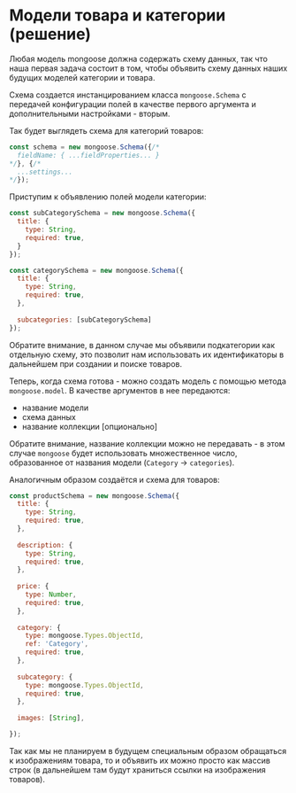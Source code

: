 # Модели товара и категории (решение)

Любая модель mongoose должна содержать схему данных, так что наша первая задача состоит в том, чтобы 
объявить схему данных наших будущих моделей категории и товара.

Схема создается инстанцированием класса `mongoose.Schema` с передачей конфигурации полей в качестве 
первого аргумента и дополнительными настройками - вторым.


Так будет выглядеть схема для категорий товаров:
```js
const schema = new mongoose.Schema({/*
  fieldName: { ...fieldProperties... }
*/}, {/*
  ...settings...
*/});
```

Приступим к объявлению полей модели категории:
```js
const subCategorySchema = new mongoose.Schema({
  title: {
    type: String,
    required: true,
  }
});

const categorySchema = new mongoose.Schema({
  title: {
    type: String,
    required: true,
  },
  
  subcategories: [subCategorySchema]
});
```

Обратите внимание, в данном случае мы объявили подкатегории как отдельную схему, это позволит нам
использовать их идентификаторы в дальнейшем при создании и поиске товаров.

Теперь, когда схема готова - можно создать модель с помощью метода `mongoose.model`. В качестве 
аргументов в нее передаются:
- название модели
- схема данных
- название коллекции [опционально]

Обратите внимание, название коллекции можно не передавать - в этом случае `mongoose` будет 
использовать множественное число, образованное от названия модели (`Category` -> `categories`).


Аналогичным образом создаётся и схема для товаров:
```js
const productSchema = new mongoose.Schema({
  title: {
    type: String,
    required: true,
  },
  
  description: {
    type: String,
    required: true,
  },
  
  price: {
    type: Number,
    required: true,
  },
  
  category: {
    type: mongoose.Types.ObjectId,
    ref: 'Category',
    required: true,
  },
  
  subcategory: {
    type: mongoose.Types.ObjectId,
    required: true,
  },
  
  images: [String],

});
```

Так как мы не планируем в будущем специальным образом обращаться к изображениям товара, то и 
объявить их можно просто как массив строк (в дальнейшем там будут храниться ссылки на изображения 
товаров).
